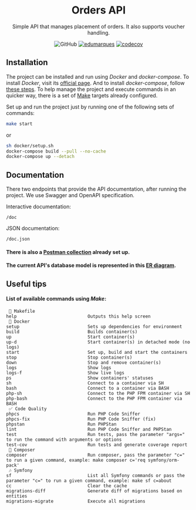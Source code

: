 <div align="center">

# Orders API

Simple API that manages placement of orders. It also supports voucher handling.

![GitHub](https://img.shields.io/github/license/edumarques/typed-collections)
[![edumarques](https://circleci.com/gh/edumarques/orders-api.svg?style=shield)](https://app.circleci.com/pipelines/github/edumarques)
[![codecov](https://codecov.io/gh/edumarques/orders-api/branch/main/graph/badge.svg?token=ABGMyvr355)](https://codecov.io/gh/edumarques/orders-api)

</div>

## Installation

The project can be installed and run using *Docker* and *docker-compose*.
To install *Docker*, visit its [official page](https://docs.docker.com/engine/install/).
And to install *docker-compose*, follow [these steps](https://docs.docker.com/compose/install/).
To help manage the project and execute commands in an quicker way,
there is a set of [Make](https://www.gnu.org/software/make/) targets already configured.

Set up and run the project just by running one of the following sets of commands:

```sh
make start
```

or

```sh
sh docker/setup.sh
docker-compose build --pull --no-cache
docker-compose up --detach
```

## Documentation

There two endpoints that provide the API documentation, after running the project. We use Swagger and OpenAPI
specification.

Interactive documentation:

```text
/doc
```

JSON documentation:

```text
/doc.json
```

#### There is also a [Postman collection](./docs/postman_collection.json) already set up.

#### The current API's database model is represented in this [ER diagram](./docs/er_diagram.png).

## Useful tips

#### List of available commands using *Make*:

```text
 👷 Makefile               
help                           Outputs this help screen
 🐳 Docker                 
setup                          Sets up dependencies for environment
build                          Builds container(s)
up                             Start container(s)
up-d                           Start container(s) in detached mode (no logs)
start                          Set up, build and start the containers
stop                           Stop container(s)
down                           Stop and remove container(s)
logs                           Show logs
logs-f                         Show live logs
ps                             Show containers' statuses
sh                             Connect to a container via SH
bash                           Connect to a container via BASH
php-sh                         Connect to the PHP FPM container via SH
php-bash                       Connect to the PHP FPM container via BASH
 ✅ Code Quality            
phpcs                          Run PHP Code Sniffer
phpcs-fix                      Run PHP Code Sniffer (fix)
phpstan                        Run PHPStan
lint                           Run PHP Code Sniffer and PHPStan
test                           Run tests, pass the parameter "args=" to run the command with arguments or options
test-cov                       Run tests and generate coverage report
 🧙 Composer               
composer                       Run composer, pass the parameter "c=" to run a given command, example: make composer c='req symfony/orm-pack'
 🎶 Symfony                
sf                             List all Symfony commands or pass the parameter "c=" to run a given command, example: make sf c=about
cc                             Clear the cache
migrations-diff                Generate diff of migrations based on entities
migrations-migrate             Execute all migrations
```
